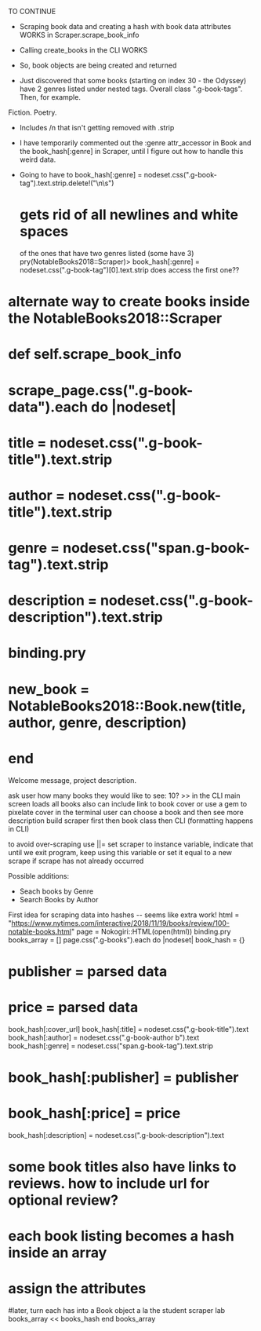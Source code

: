 TO CONTINUE
  - Scraping book data and creating a hash with book data attributes WORKS in Scraper.scrape_book_info
  - Calling create_books in the CLI WORKS
  - So, book objects are being created and returned

  - Just discovered that some books (starting on index 30 - the Odyssey) have 2 genres listed under nested tags. Overall class ".g-book-tags". Then, for example.

  <span class="g-book-tag" data-slug="fiction">
                        Fiction.
                      </span>
  <span class="g-book-tag" data-slug="poetry">
          Poetry.
  </span>

- Includes /n that isn't getting removed with .strip
- I have temporarily commented out the :genre attr_accessor in Book and the book_hash[:genre]
in Scraper, until I figure out how to handle this weird data.
- Going to have to book_hash[:genre] = nodeset.css(".g-book-tag").text.strip.delete!("\n\s")
  # gets rid of all newlines and white spaces

  of the ones that have two genres listed (some have 3)
  pry(NotableBooks2018::Scraper)> book_hash[:genre] = nodeset.css(".g-book-tag")[0].text.strip
  does access the first one??



# alternate way to create books inside the NotableBooks2018::Scraper
#  def self.scrape_book_info
# scrape_page.css(".g-book-data").each do |nodeset|
#   title = nodeset.css(".g-book-title").text.strip
#   author = nodeset.css(".g-book-title").text.strip
#   genre = nodeset.css("span.g-book-tag").text.strip
#   description = nodeset.css(".g-book-description").text.strip
#   binding.pry
#   new_book = NotableBooks2018::Book.new(title, author, genre, description)
# end



 Welcome message, project description.

 ask user how many books they would like to see: 10? >> in the CLI
 main screen loads all books
   also can include link to book cover
   or use a gem to pixelate cover in the terminal
 user can choose a book and then see more description
 build scraper first
 then book class
 then CLI (formatting happens in CLI)

 to avoid over-scraping
 use ||=
 set scraper to instance variable, indicate that until we exit program, keep using this variable
 or set it equal to a new scrape if scrape has not already occurred


Possible additions:
- Seach books by Genre
- Search Books by Author

First idea for scraping data into hashes -- seems like extra work!
html = "https://www.nytimes.com/interactive/2018/11/19/books/review/100-notable-books.html"
page = Nokogiri::HTML(open(html))
binding.pry
books_array = []
page.css(".g-books").each do |nodeset|
  book_hash = {}
  #  publisher = parsed data
  #  price = parsed data
  book_hash[:cover_url]
  book_hash[:title] = nodeset.css(".g-book-title").text
  book_hash[:author] = nodeset.css(".g-book-author b").text
  book_hash[:genre] = nodeset.css("span.g-book-tag").text.strip
#  book_hash[:publisher] = publisher
#  book_hash[:price] = price
  book_hash[:description] = nodeset.css(".g-book-description").text
  # some book titles also have links to reviews. how to include url for optional review?


  # each book listing becomes a hash inside an array
  # assign the attributes
  #later, turn each has into a Book object a la the student scraper lab
  books_array << books_hash
  end
   books_array

